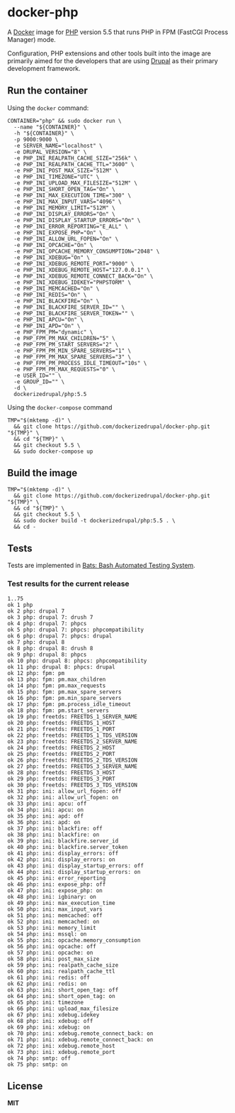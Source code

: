 # docker-php

A [Docker](https://docker.com/) image for [PHP](http://php.net/) version 5.5 that runs PHP in FPM (FastCGI Process Manager) mode.

Configuration, PHP extensions and other tools built into the image are primarily aimed for the developers that are using [Drupal](https://www.drupal.org/) as their primary development framework.

## Run the container

Using the `docker` command:

    CONTAINER="php" && sudo docker run \
      --name "${CONTAINER}" \
      -h "${CONTAINER}" \
      -p 9000:9000 \
      -e SERVER_NAME="localhost" \
      -e DRUPAL_VERSION="8" \
      -e PHP_INI_REALPATH_CACHE_SIZE="256k" \
      -e PHP_INI_REALPATH_CACHE_TTL="3600" \
      -e PHP_INI_POST_MAX_SIZE="512M" \
      -e PHP_INI_TIMEZONE="UTC" \
      -e PHP_INI_UPLOAD_MAX_FILESIZE="512M" \
      -e PHP_INI_SHORT_OPEN_TAG="On" \
      -e PHP_INI_MAX_EXECUTION_TIME="300" \
      -e PHP_INI_MAX_INPUT_VARS="4096" \
      -e PHP_INI_MEMORY_LIMIT="512M" \
      -e PHP_INI_DISPLAY_ERRORS="On" \
      -e PHP_INI_DISPLAY_STARTUP_ERRORS="On" \
      -e PHP_INI_ERROR_REPORTING="E_ALL" \
      -e PHP_INI_EXPOSE_PHP="On" \
      -e PHP_INI_ALLOW_URL_FOPEN="On" \
      -e PHP_INI_OPCACHE="On" \
      -e PHP_INI_OPCACHE_MEMORY_CONSUMPTION="2048" \
      -e PHP_INI_XDEBUG="On" \
      -e PHP_INI_XDEBUG_REMOTE_PORT="9000" \
      -e PHP_INI_XDEBUG_REMOTE_HOST="127.0.0.1" \
      -e PHP_INI_XDEBUG_REMOTE_CONNECT_BACK="On" \
      -e PHP_INI_XDEBUG_IDEKEY="PHPSTORM" \
      -e PHP_INI_MEMCACHED="On" \
      -e PHP_INI_REDIS="On" \
      -e PHP_INI_BLACKFIRE="On" \
      -e PHP_INI_BLACKFIRE_SERVER_ID="" \
      -e PHP_INI_BLACKFIRE_SERVER_TOKEN="" \
      -e PHP_INI_APCU="On" \
      -e PHP_INI_APD="On" \
      -e PHP_FPM_PM="dynamic" \
      -e PHP_FPM_PM_MAX_CHILDREN="5" \
      -e PHP_FPM_PM_START_SERVERS="2" \
      -e PHP_FPM_PM_MIN_SPARE_SERVERS="1" \
      -e PHP_FPM_PM_MAX_SPARE_SERVERS="3" \
      -e PHP_FPM_PM_PROCESS_IDLE_TIMEOUT="10s" \
      -e PHP_FPM_PM_MAX_REQUESTS="0" \
      -e USER_ID="" \
      -e GROUP_ID="" \
      -d \
      dockerizedrupal/php:5.5

Using the `docker-compose` command

    TMP="$(mktemp -d)" \
      && git clone https://github.com/dockerizedrupal/docker-php.git "${TMP}" \
      && cd "${TMP}" \
      && git checkout 5.5 \
      && sudo docker-compose up

## Build the image

    TMP="$(mktemp -d)" \
      && git clone https://github.com/dockerizedrupal/docker-php.git "${TMP}" \
      && cd "${TMP}" \
      && git checkout 5.5 \
      && sudo docker build -t dockerizedrupal/php:5.5 . \
      && cd -

## Tests

Tests are implemented in [Bats: Bash Automated Testing System](https://github.com/sstephenson/bats).

### Test results for the current release

    1..75
    ok 1 php
    ok 2 php: drupal 7
    ok 3 php: drupal 7: drush 7
    ok 4 php: drupal 7: phpcs
    ok 5 php: drupal 7: phpcs: phpcompatibility
    ok 6 php: drupal 7: phpcs: drupal
    ok 7 php: drupal 8
    ok 8 php: drupal 8: drush 8
    ok 9 php: drupal 8: phpcs
    ok 10 php: drupal 8: phpcs: phpcompatibility
    ok 11 php: drupal 8: phpcs: drupal
    ok 12 php: fpm: pm
    ok 13 php: fpm: pm.max_children
    ok 14 php: fpm: pm.max_requests
    ok 15 php: fpm: pm.max_spare_servers
    ok 16 php: fpm: pm.min_spare_servers
    ok 17 php: fpm: pm.process_idle_timeout
    ok 18 php: fpm: pm.start_servers
    ok 19 php: freetds: FREETDS_1_SERVER_NAME
    ok 20 php: freetds: FREETDS_1_HOST
    ok 21 php: freetds: FREETDS_1_PORT
    ok 22 php: freetds: FREETDS_1_TDS_VERSION
    ok 23 php: freetds: FREETDS_2_SERVER_NAME
    ok 24 php: freetds: FREETDS_2_HOST
    ok 25 php: freetds: FREETDS_2_PORT
    ok 26 php: freetds: FREETDS_2_TDS_VERSION
    ok 27 php: freetds: FREETDS_3_SERVER_NAME
    ok 28 php: freetds: FREETDS_3_HOST
    ok 29 php: freetds: FREETDS_3_PORT
    ok 30 php: freetds: FREETDS_3_TDS_VERSION
    ok 31 php: ini: allow_url_fopen: off
    ok 32 php: ini: allow_url_fopen: on
    ok 33 php: ini: apcu: off
    ok 34 php: ini: apcu: on
    ok 35 php: ini: apd: off
    ok 36 php: ini: apd: on
    ok 37 php: ini: blackfire: off
    ok 38 php: ini: blackfire: on
    ok 39 php: ini: blackfire.server_id
    ok 40 php: ini: blackfire.server_token
    ok 41 php: ini: display_errors: off
    ok 42 php: ini: display_errors: on
    ok 43 php: ini: display_startup_errors: off
    ok 44 php: ini: display_startup_errors: on
    ok 45 php: ini: error_reporting
    ok 46 php: ini: expose_php: off
    ok 47 php: ini: expose_php: on
    ok 48 php: ini: igbinary: on
    ok 49 php: ini: max_execution_time
    ok 50 php: ini: max_input_vars
    ok 51 php: ini: memcached: off
    ok 52 php: ini: memcached: on
    ok 53 php: ini: memory_limit
    ok 54 php: ini: mssql: on
    ok 55 php: ini: opcache.memory_consumption
    ok 56 php: ini: opcache: off
    ok 57 php: ini: opcache: on
    ok 58 php: ini: post_max_size
    ok 59 php: ini: realpath_cache_size
    ok 60 php: ini: realpath_cache_ttl
    ok 61 php: ini: redis: off
    ok 62 php: ini: redis: on
    ok 63 php: ini: short_open_tag: off
    ok 64 php: ini: short_open_tag: on
    ok 65 php: ini: timezone
    ok 66 php: ini: upload_max_filesize
    ok 67 php: ini: xdebug.idekey
    ok 68 php: ini: xdebug: off
    ok 69 php: ini: xdebug: on
    ok 70 php: ini: xdebug.remote_connect_back: on
    ok 71 php: ini: xdebug.remote_connect_back: on
    ok 72 php: ini: xdebug.remote_host
    ok 73 php: ini: xdebug.remote_port
    ok 74 php: smtp: off
    ok 75 php: smtp: on

## License

**MIT**

